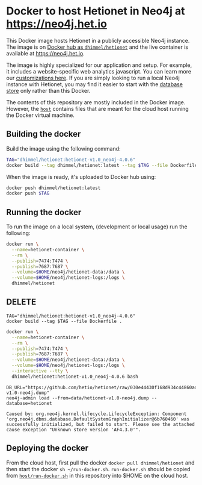 # Docker to host Hetionet in Neo4j at https://neo4j.het.io

This Docker image hosts Hetionet in a publicly accessible Neo4j instance. The image is on [Docker hub as `dhimmel/hetionet`](https://hub.docker.com/r/dhimmel/hetionet/) and the live container is available at https://neo4j.het.io.

The image is highly specialized for our application and setup. For example, it includes a website-specific web analytics javascript. You can learn more our [customizations here](https://thinklab.com/discussion/hosting-hetionet-in-the-cloud-creating-a-public-neo4j-instance/216). If you are simply looking to run a local Neo4j instance with Hetionet, you may find it easier to start with the [database store](../) only rather than this Docker.

The contents of this repository are mostly included in the Docker image. However, the [`host`](host) contains files that are meant for the cloud host running the Docker virtual machine.

## Building the docker

Build the image using the following command:

```sh
TAG="dhimmel/hetionet:hetionet-v1.0_neo4j-4.0.6"
docker build --tag dhimmel/hetionet:latest --tag $TAG --file Dockerfile .
```

When the image is ready, it's uploaded to Docker hub using:

```sh
docker push dhimmel/hetionet:latest
docker push $TAG
```

## Running the docker

To run the image on a local system, (development or local usage) run the following:

```sh
docker run \
  --name=hetionet-container \
  --rm \
  --publish=7474:7474 \
  --publish=7687:7687 \
  --volume=$HOME/neo4j/hetionet-data:/data \
  --volume=$HOME/neo4j/hetionet-logs:/logs \
  dhimmel/hetionet
```

## DELETE

```
TAG="dhimmel/hetionet:hetionet-v1.0_neo4j-4.0.6"
docker build --tag $TAG --file Dockerfile .
```

```sh
docker run \
  --name=hetionet-container \
  --rm \
  --publish=7474:7474 \
  --publish=7687:7687 \
  --volume=$HOME/neo4j/hetionet-data:/data \
  --volume=$HOME/neo4j/hetionet-logs:/logs \
  --interactive --tty \
  dhimmel/hetionet:hetionet-v1.0_neo4j-4.0.6 bash
```

```
DB_URL="https://github.com/hetio/hetionet/raw/030e44430f168d934c44860ad5a9512deb7c7175/hetnet/neo4j/hetionet-v1.0-neo4j.dump"
neo4j-admin load --from=data/hetionet-v1.0-neo4j.dump --database=hetionet

Caused by: org.neo4j.kernel.lifecycle.LifecycleException: Component 'org.neo4j.dbms.database.DefaultSystemGraphInitializer@6b760460' was successfully initialized, but failed to start. Please see the attached cause exception "Unknown store version 'AF4.3.0'".
```

## Deploying the docker

From the cloud host, first pull the docker `docker pull dhimmel/hetionet` and then start the docker `sh ~/run-docker.sh`. `run-docker.sh` should be copied from [`host/run-docker.sh`](host/run-docker.sh) in this repository into $HOME on the cloud host.
